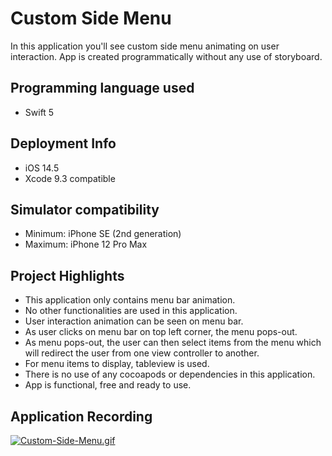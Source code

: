 # Custom Side Menu

In this application you'll see custom side menu animating on user interaction. App is created programmatically without any use of storyboard.

## Programming language used
- Swift 5

## Deployment Info
- iOS 14.5
- Xcode 9.3 compatible

## Simulator compatibility
- Minimum: iPhone SE (2nd generation)
- Maximum: iPhone 12 Pro Max

## Project Highlights
- This application only contains menu bar animation.
- No other functionalities are used in this application.
- User interaction animation can be seen on menu bar.
- As user clicks on menu bar on top left corner, the menu pops-out.
- As menu pops-out, the user can then select items from the menu which will redirect the user from one view controller to another.
- For menu items to display, tableview is used.
- There is no use of any cocoapods or dependencies in this application.
- App is functional, free and ready to use.

## Application Recording

[![Custom-Side-Menu.gif](https://i.postimg.cc/XNPfrTGW/Custom-Side-Menu.gif)](https://postimg.cc/G9k8Ngxg)
